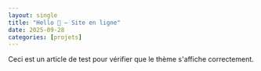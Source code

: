 ```yaml
---
layout: single
title: "Hello 👋 — Site en ligne"
date: 2025-09-28
categories: [projets]
---
```


Ceci est un article de test pour vérifier que le thème s'affiche correctement.
